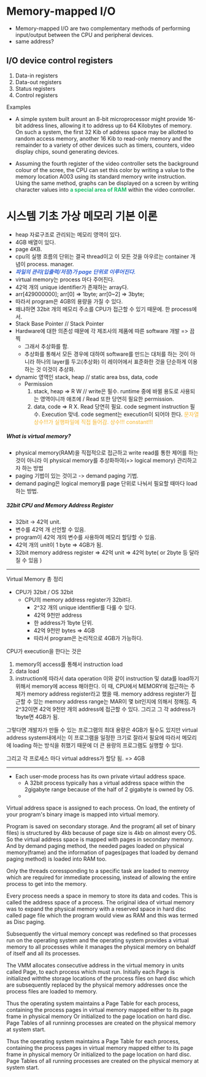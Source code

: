 # Memory-mapped I/O
- Memory-mapped I/O are two complementary methods of performing input/output between the CPU and peripheral devices.
- same address?
## I/O device control registers
1. Data-in registers
2. Data-out registers
3. Status registers
4. Control registers

Examples
- A simple system built arount an 8-bit microprocessor might provide 16-bit address lines, allowing it to address up to 64 Kilobytes of memory. On such a system, the first 32 Kib of address space may be allotted to random access memory, another 16 Kib to read-only memory and the remainder to a variety of other devices such as timers, counters, video display chips, sound generating devices.

- Assuming the fourth register of the video controller sets the background colour of the scree, the CPU can set this color by writing a value to the memory location A003 using its standard memory write instruction. Using the same method, graphs can be displayed on a screen by writing character values into **<span style='color:#20bf6b'>a special area of RAM</span>** within the video controller.

# 시스템 기초 가상 메모리 기본 이론
- heap 자료구조로 관리되는 메모리 영역이 있다.
- 4GB 배열이 있다.
- page 4KB.
- cpu의 실행 흐름의 단위는 결국 thread이고 이 모든 것을 아우르는 container 개념이 process. manager.
- ***<span style='color:#3867d6'>파일의 관리(입출력/저장)가 page 단위로 이루어진다.</span>***
- virtual memory는 process 마다 주어진다.
- 42억 개의 unique identifier가 존재하는 array다.
- arr[429000000]; arr[0] => 1byte; arr[0~2] => 3byte;
- 따라서 program은 4GB의 용량을 가질 수 있다.
- 왜냐하면 32bit 개의 메모리 주소를 CPU가 접근할 수 있기 때문에. 한 process에서.
- Stack Base Pointer // Stack Pointer
- Hardware에 대한 의존성 때문에 각 제조사의 제품에 따른 software 개발 => 끔찍
	- 그래서 추상화를 함. 
	- 추상화를 통해서 모든 경우에 대하여 software를 만드는 대처를 하는 것이 아니라 하나의 layer를 두고(추상화) 이 레이어에서 표준화한 것을 단순하게 이용하는 것 이것이 추상화.
- dynamic 영역인 stack, heap // static area bss, data, code
	- Permission
		1. stack, heap => R W // write은 필수. runtime 중에 바뀔 용도로 사용되는 영역이니까 애초에 / Read 또한 당연히 필요한 permission.
		2. data, code => R X. Read 당연히 필요. code segment instruction 필수. Execution 맞네. code segment는 execution이 되어야 한다. <span style='color:#f7b731'>문자열 상수!!!가 실행파일에 직접 들어감. 상수!!! constant!!!</span>
	




##### What is virtual memory?
- physical memory(RAM)을 직접적으로 접근하고 write read를 통한 제어를 하는 것이 아니라 이 physical memory를 추상화하여(=> logical memory) 관리하고자 하는 방법 
- paging 기법이 있는 것이고 -> demand paging 기법.
- demand paging은 logical memory를 page 단위로 나눠서 필요할 때마다 load하는 방법.

##### 32bit CPU and Memory Address Register 
- 32bit -> 42억 unit. 
- 변수를 42억 개 선언할 수 있음.
- program이 42억 개의 변수를 사용하여 메모리 할당할 수 있음.
- 42억 개의 unit이 1 byte => 4GB가 됨.
- 32bit memory address register => 42억 unit => 42억 byte( or 2byte 등 달라질 수 있음 )

--- 


Virtual Memory 총 정리
- CPU가 32bit / OS 32bit 
	- CPU의 memory address register가 32bit다.
		- 2^32 개의 unique identifier를 다룰 수 있다.
		- 42억 9천만 address
		- 한 address가 1byte 단위.
		- 42억 9천만 bytes => 4GB
		- 따라서 program은 논리적으로 4GB가 가능하다.

CPU가 execution을 한다는 것은 
1. memory의 access를 통해서 instruction load 
2. data load
3. instruction에 따라서 data operation
이와 같이 instruction 및 data를 load하기 위해서 memory에 access 해야한다.
이 때, CPU에서 MEMORY에 접근하는 주체가 memory address register라고 했을 때.
memory address register가 접근할 수 있는 memory address range는 MAR이 몇 bit인지에 의해서 정해짐. 
즉 2^32이면 42억 9천만 개의 address에 접근할 수 있다. 그리고 그 각 address가 1byte면 4GB가 됨.

그렇다면 개발자가 만들 수 있는 프로그램의 최대 용량은 4GB가 될수도 있지만 virtual address system내에서는 이 프로그램을 일정한 크기로 잘라서 필요에 따라서 메모리에 loading 하는 방식을 취했기 때문에 더 큰 용량의 프로그램도 실행할 수 있다.

그리고 각 프로세스 마다 virtual address가 할당 됨. => 4GB

--- 
- Each user-mode process has its own private virtaul address space.
	- A 32bit process typically has a virtual address space within the 2gigabyte range because of the half of 2 gigabyte is owned by OS.
	- 


Virtual address space is assigned to each process.
On load, the entirety of your program's binary image is mapped into virtual memory.

Program is saved on secondary storage.
And the program( all set of binary files) is structured by 4kb because of page size is 4kb on almost every OS.
So the virtual address space is mapped with pages in secondary memory.
And by demand paging method, the needed pages loaded on physical memory(frame) and the information of pages(pages that loaded by demand paging method) is loaded into RAM too.


Only the threads coressponding to a specific task are loaded to memroy which are required for immediate processing, instead of allowing the entire process to get into the memory.



Every process needs a space in memory to store its data and codes. This is called the address space of a process. The original idea of virtual memory was to expand the physical memory with a reserved space in hard disc called page file which the program would view as RAM and this was termed as Disc paging.

Subsequently the virtual memory concept was redefined so that processes run on the operating system and the operating system provides a virtual memory to all processes while it manages the physical memory on behaldf of itself and all its processes.

The VMM allocates consecutive address in the virtual memory in units called Page, to each process which must run. Initially each Page is initialized withthe storage locations of the process files on hard disc which are subsequently replaced by the physical memory addresses once the process files are loaded to memory.

Thus the operating system maintains a Page Table for each process, containing the process pages in virtual memory mapped either to its page frame in physical memory Or initialized to the page location on hard disc. Page Tables of all runninng processes are created on the physical memory at system start.

Thus the operating system maintains a Page Table for each process, containing the process pages in virtual memory mapped either to its page frame in physical memory Or initialized to the page location on hard disc. Page Tables of all running processes are created on the physical memory at system start.